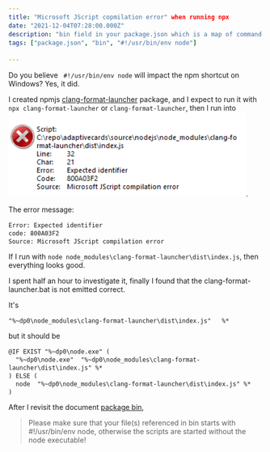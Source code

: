 ```yaml
---
title: "Microsoft JScript copmilation error" when running npx
date: "2021-12-04T07:28:00.000Z"
description: "bin field in your package.json which is a map of command name to local file name. which doesn't work if you are mssing #!/usr/bin/env node"
tags: ["package.json", "bin", "#!/usr/bin/env node"]

---
```

Do you believe ` #!/usr/bin/env node` will impact the npm shortcut on Windows? 
Yes, it did.

I created npmjs [clang-format-launcher](https://github.com/licanhua/clang-format-launcher) package, and I expect to run it with `npx clang-format-launcher` or `clang-format-launcher`, then I run into
![Microsoft JScript compilation error](./issue.png).

The error message:
```
Error: Expected identifier
code: 800A03F2
Source: Microsoft JScript compilation error
```

If I run with `node node_modules\clang-format-launcher\dist\index.js`, then everything looks good.

I spent half an hour to investigate it, finally I found that the clang-format-launcher.bat is not emitted correct.

It's
```
"%~dp0\node_modules\clang-format-launcher\dist\index.js"   %*
```

but it should be
```
@IF EXIST "%~dp0\node.exe" (
  "%~dp0\node.exe"  "%~dp0\node_modules\clang-format-launcher\dist\index.js" %*
) ELSE (
  node  "%~dp0\node_modules\clang-format-launcher\dist\index.js" %*
)
```

After I revisit the document 
[package bin](https://docs.npmjs.com/cli/v6/configuring-npm/package-json#bin), 

> Please make sure that your file(s) referenced in bin starts with #!/usr/bin/env node, otherwise the scripts are started without the node executable!
